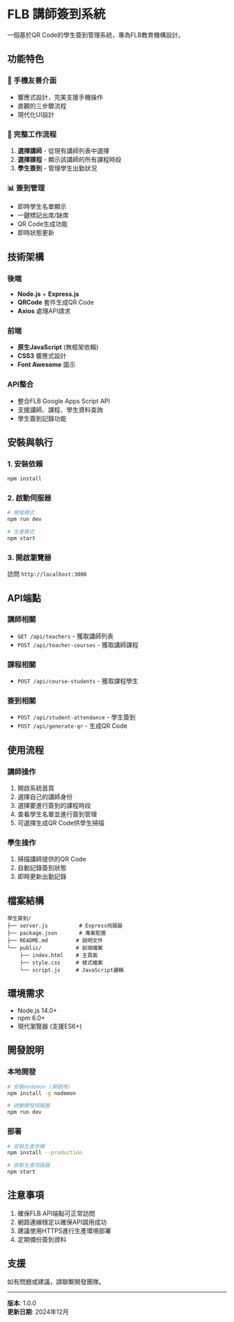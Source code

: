 # FLB 講師簽到系統

一個基於QR Code的學生簽到管理系統，專為FLB教育機構設計。

## 功能特色

### 📱 手機友善介面
- 響應式設計，完美支援手機操作
- 直觀的三步驟流程
- 現代化UI設計

### 🔄 完整工作流程
1. **選擇講師** - 從現有講師列表中選擇
2. **選擇課程** - 顯示該講師的所有課程時段
3. **學生簽到** - 管理學生出勤狀況

### 📊 簽到管理
- 即時學生名單顯示
- 一鍵標記出席/缺席
- QR Code生成功能
- 即時狀態更新

## 技術架構

### 後端
- **Node.js** + **Express.js**
- **QRCode** 套件生成QR Code
- **Axios** 處理API請求

### 前端
- **原生JavaScript** (無框架依賴)
- **CSS3** 響應式設計
- **Font Awesome** 圖示

### API整合
- 整合FLB Google Apps Script API
- 支援講師、課程、學生資料查詢
- 學生簽到記錄功能

## 安裝與執行

### 1. 安裝依賴
```bash
npm install
```

### 2. 啟動伺服器
```bash
# 開發模式
npm run dev

# 生產模式
npm start
```

### 3. 開啟瀏覽器
訪問 `http://localhost:3000`

## API端點

### 講師相關
- `GET /api/teachers` - 獲取講師列表
- `POST /api/teacher-courses` - 獲取講師課程

### 課程相關
- `POST /api/course-students` - 獲取課程學生

### 簽到相關
- `POST /api/student-attendance` - 學生簽到
- `POST /api/generate-qr` - 生成QR Code

## 使用流程

### 講師操作
1. 開啟系統首頁
2. 選擇自己的講師身份
3. 選擇要進行簽到的課程時段
4. 查看學生名單並進行簽到管理
5. 可選擇生成QR Code供學生掃描

### 學生操作
1. 掃描講師提供的QR Code
2. 自動記錄簽到狀態
3. 即時更新出勤記錄

## 檔案結構

```
學生簽到/
├── server.js          # Express伺服器
├── package.json       # 專案配置
├── README.md         # 說明文件
└── public/           # 前端檔案
    ├── index.html    # 主頁面
    ├── style.css     # 樣式檔案
    └── script.js     # JavaScript邏輯
```

## 環境需求

- Node.js 14.0+
- npm 6.0+
- 現代瀏覽器 (支援ES6+)

## 開發說明

### 本地開發
```bash
# 安裝nodemon (開發用)
npm install -g nodemon

# 啟動開發伺服器
npm run dev
```

### 部署
```bash
# 安裝生產依賴
npm install --production

# 啟動生產伺服器
npm start
```

## 注意事項

1. 確保FLB API端點可正常訪問
2. 網路連線穩定以確保API調用成功
3. 建議使用HTTPS進行生產環境部署
4. 定期備份簽到資料

## 支援

如有問題或建議，請聯繫開發團隊。

---

**版本**: 1.0.0  
**更新日期**: 2024年12月 